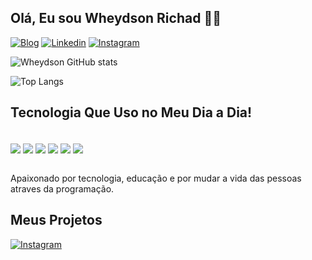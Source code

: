 ## Olá, Eu sou Wheydson Richad 👋🏽

[![Blog](https://wheydsonrichard.onrender.com/)](https://wheydsonrichard.onrender.com/)
[![Linkedin](https://img.shields.io/badge/LinkedIn-0077B5?style=for-the-badge&logo=linkedin&logoColor=white)](https://www.linkedin.com/in/wheydsonrichardsa/)
[![Instagram](https://img.shields.io/badge/Instagram-E4405F?style=for-the-badge&logo=instagram&logoColor=white)](https://instagram.com/timetechsoftware)


![Wheydson GitHub stats](https://github-readme-stats.vercel.app/api?username=WheydsonRichard&show_icons=true&theme=dark)

![Top Langs](https://github-readme-stats.vercel.app/api/top-langs/?username=WheydsonRichard&layout=compact)


## Tecnologia Que Uso no Meu Dia a Dia!

<div style="display: inline_block"><br/>
    <img align="center" alta="html5" src="https://img.shields.io/badge/HTML5-E34F26?style=for-the-badge&logo=html5&logoColor=white"/>
    <img align="center" alta="CSS" src="https://img.shields.io/badge/CSS3-1572B6?style=for-the-badge&logo=css3&logoColor=white"/>
    <img align="center" alta="PYTHON" src="https://img.shields.io/badge/Python-14354C?style=for-the-badge&logo=python&logoColor=white"/>
    <img align="center" alta="JAVASCR" src="https://img.shields.io/badge/JavaScript-F7DF1E?style=for-the-badge&logo=javascript&logoColor=black"/>
    <img align="center" alta="TYPE" src="https://img.shields.io/badge/TypeScript-007ACC?style=for-the-badge&logo=typescript&logoColor=white"/>
    <img align="center" alta="REACT" src="https://img.shields.io/badge/React-20232A?style=for-the-badge&logo=react&logoColor=61DAFB"/>

</div><br/>

Apaixonado por tecnologia, educação e por mudar a vida das pessoas atraves da programação.


## Meus Projetos

[![Instagram](https://img.shields.io/badge/Jira-0052CC?style=for-the-badge&logo=Jira&logoColor=white
)]()
